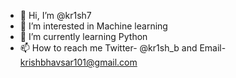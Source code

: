 - 👋 Hi, I’m @kr1sh7
- 👀 I’m interested in Machine learning
- 🌱 I’m currently learning Python
- 📫 How to reach me Twitter- @kr1sh_b and Email- krishbhavsar101@gmail.com

<!---
kr1sh7/kr1sh7 is a ✨ special ✨ repository because its `README.md` (this file) appears on your GitHub profile.
You can click the Preview link to take a look at your changes.
--->
